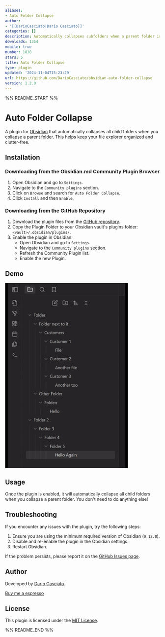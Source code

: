 ```yaml
---
aliases:
- Auto Folder Collapse
author:
- '[[DarioCasciato|Dario Casciato]]'
categories: []
description: Automatically collapses subfolders when a parent folder is collapsed
downloads: 1354
mobile: true
number: 1818
stars: 5
title: Auto Folder Collapse
type: plugin
updated: '2024-11-04T15:23:29'
url: https://github.com/DarioCasciato/obsidian-auto-folder-collapse
version: 1.2.0
---
```


%% README_START %%

# Auto Folder Collapse

A plugin for [Obsidian](https://obsidian.md) that automatically collapses all child folders when you collapse a parent folder. This helps keep your file explorer organized and clutter-free.

## Installation

### Downloading from the Obsidian.md Community Plugin Browser

1. Open Obsidian and go to `Settings`.
2. Navigate to the `Community plugins` section.
3. Click on `Browse` and search for `Auto Folder Collapse`.
4. Click `Install` and then `Enable`.

### Downloading from the GitHub Repository

1. Download the plugin files from the [GitHub repository](https://github.com/DarioCasciato).
2. Copy the Plugin Folder to your Obsidian vault's plugins folder: `<vault>/.obsidian/plugins/`.
3. Enable the plugin in Obsidian:
   - Open Obsidian and go to `Settings`.
   - Navigate to the `Community plugins` section.
   - Refresh the Community Plugin list.
   - Enable the new Plugin.

## Demo

<img src="https://raw.githubusercontent.com/DarioCasciato/obsidian-auto-folder-collapse/HEAD/folder-collapse.gif" width="400">

## Usage

Once the plugin is enabled, it will automatically collapse all child folders when you collapse a parent folder. You don't need to do anything else!

## Troubleshooting

If you encounter any issues with the plugin, try the following steps:

1. Ensure you are using the minimum required version of Obsidian (`0.12.0`).
2. Disable and re-enable the plugin in the Obsidian settings.
3. Restart Obsidian.

If the problem persists, please report it on the [GitHub Issues page](https://github.com/DarioCasciato/obsidian-auto-folder-collapse/issues).

## Author

Developed by [Dario Casciato](https://github.com/DarioCasciato).

[Buy me a espresso](https://buymeacoffee.com/dcasciato0s)

## License

This plugin is licensed under the [MIT License](https://github.com/DarioCasciato/obsidian-auto-folder-collapse/blob/main/LICENSE).


%% README_END %%